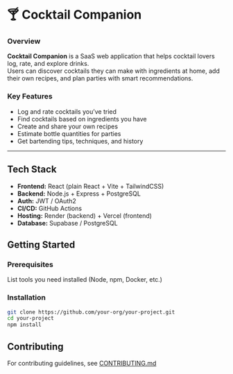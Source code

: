 # 🍸 Cocktail Companion

### Overview
**Cocktail Companion** is a SaaS web application that helps cocktail lovers log, rate, and explore drinks.  
Users can discover cocktails they can make with ingredients at home, add their own recipes, and plan parties with smart recommendations.

### Key Features
- Log and rate cocktails you’ve tried  
- Find cocktails based on ingredients you have  
- Create and share your own recipes  
- Estimate bottle quantities for parties  
- Get bartending tips, techniques, and history  

---

## Tech Stack
- **Frontend:** React (plain React + Vite + TailwindCSS)
- **Backend:** Node.js + Express + PostgreSQL
- **Auth:** JWT / OAuth2
- **CI/CD:** GitHub Actions
- **Hosting:** Render (backend) + Vercel (frontend)
- **Database:** Supabase / PostgreSQL

## Getting Started
### Prerequisites
List tools you need installed (Node, npm, Docker, etc.)

### Installation
```bash
git clone https://github.com/your-org/your-project.git
cd your-project
npm install
```

## Contributing
For contributing guidelines, see [CONTRIBUTING.md](CONTRIBUTING.md)
